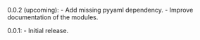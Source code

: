 0.0.2 (upcoming):
    - Add missing pyyaml dependency.
    - Improve documentation of the modules.

0.0.1:
    - Initial release.